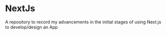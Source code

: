 # NextJs
A repository to record my advancements in the initial stages of using Next.js to develop/design an App
